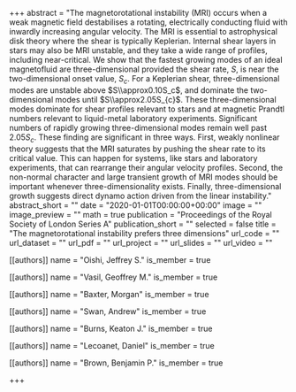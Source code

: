 +++
abstract = "The magnetorotational instability (MRI) occurs when a weak magnetic field destabilises a rotating, electrically conducting fluid with inwardly increasing angular velocity. The MRI is essential to astrophysical disk theory where the shear is typically Keplerian. Internal shear layers in stars may also be MRI unstable, and they take a wide range of profiles, including near-critical. We show that the fastest growing modes of an ideal magnetofluid are three-dimensional provided the shear rate, $S$, is near the two-dimensional onset value, $S_c$. For a Keplerian shear, three-dimensional modes are unstable above $S\\approx0.10S_c$, and dominate the two-dimensional modes until $S\\approx2.05S_{c}$. These three-dimensional modes dominate for shear profiles relevant to stars and at magnetic Prandtl numbers relevant to liquid-metal laboratory experiments. Significant numbers of rapidly growing three-dimensional modes remain well past $2.05S_{c}$. These finding are significant in three ways. First, weakly nonlinear theory suggests that the MRI saturates by pushing the shear rate to its critical value. This can happen for systems, like stars and laboratory experiments, that can rearrange their angular velocity profiles. Second, the non-normal character and large transient growth of MRI modes should be important whenever three-dimensionality exists. Finally, three-dimensional growth suggests direct dynamo action driven from the linear instability."
abstract_short = ""
date = "2020-01-01T00:00:00+00:00"
image = ""
image_preview = ""
math = true
publication = "Proceedings of the Royal Society of London Series A"
publication_short = ""
selected = false
title = "The magnetorotational instability prefers three dimensions"
url_code = ""
url_dataset = ""
url_pdf = ""
url_project = ""
url_slides = ""
url_video = ""



[[authors]]
    name = "Oishi, Jeffrey S."
    is_member = true


[[authors]]
    name = "Vasil, Geoffrey M."
    is_member = true


[[authors]]
    name = "Baxter, Morgan"
    is_member = true


[[authors]]
    name = "Swan, Andrew"
    is_member = true


[[authors]]
    name = "Burns, Keaton J."
    is_member = true


[[authors]]
    name = "Lecoanet, Daniel"
    is_member = true


[[authors]]
    name = "Brown, Benjamin P."
    is_member = true

+++
 
